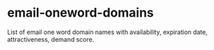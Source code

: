 # email-oneword-domains
List of email one word domain names with availability, expiration date, attractiveness, demand score.
